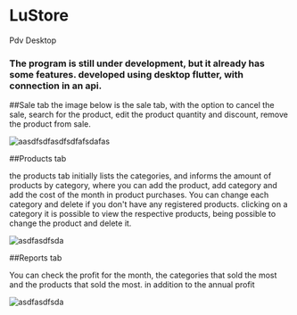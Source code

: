 # LuStore

Pdv Desktop

### The program is still under development, but it already has some features. developed using desktop flutter, with connection in an api.

##Sale tab
the image below is the sale tab, with the option to cancel the sale, search for the product, edit the product quantity and discount, remove the product from sale.

![aasdfsdfasdfsdfafsdafas](https://user-images.githubusercontent.com/13892814/134993771-3948475b-7e6c-4d21-a1c6-0d31445a8f3f.PNG)

##Products tab

the products tab initially lists the categories, and informs the amount of products by category, where you can add the product, add category and add the cost of the month in product purchases.
You can change each category and delete if you don't have any registered products.
clicking on a category it is possible to view the respective products, being possible to change the product and delete it.

![asdfasdfsda](https://user-images.githubusercontent.com/13892814/134994871-bdc7ca34-648a-47e1-97dd-a84e47351b10.PNG)

##Reports tab 

You can check the profit for the month, the categories that sold the most and the products that sold the most. in addition to the annual profit

![asdfasdfsda](https://user-images.githubusercontent.com/13892814/134995289-552f5c96-60d9-4942-bf7f-1ae1fafbf4d8.PNG)
